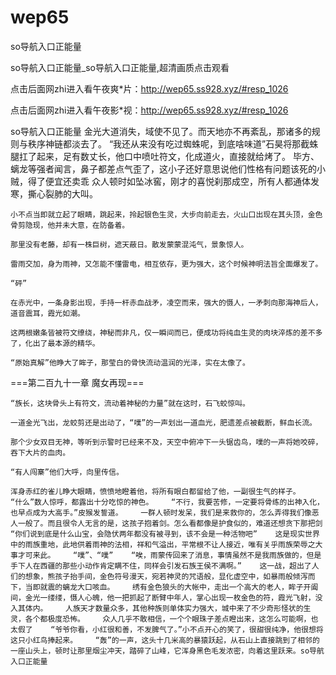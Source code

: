 # wep65
so导航入口正能量

so导航入口正能量_so导航入口正能量,超清画质点击观看

点击后面网zhi进入看午夜爽*片：http://wep65.ss928.xyz/#resp_1026

点击后面网zhi进入看午夜影*视：http://wep65.ss928.xyz/#resp_1026

so导航入口正能量    金光大道消失，域使不见了。而天地亦不再紊乱，那诸多的规则与秩序神链都淡去了。    “我还从来没有吃过蜘蛛呢，到底啥味道”石昊将那截蛛腿扛了起来，足有数丈长，他口中喷吐符文，化成道火，直接就给烤了。    毕方、螭龙等强者闻言，鼻子都差点气歪了，这小子还好意思说他们性格有问题该死的小贼，得了便宜还卖乖    众人顿时如坠冰窖，刚才的喜悦刹那成空，所有人都通体发寒，撕心裂肺的大叫。

    小不点当即就立起了眼睛，跳起来，拎起银色生灵，大步向前走去，火山口出现在其头顶，金色骨剪隐现，他并未大意，在防备着。

    那里没有老藤，却有一株巨树，遮天蔽日。散发蒙蒙混沌气，景象惊人。

    雷雨交加，身为雨神，又怎能不懂雷电，相互依存，更为强大，这个时候神明法旨全面爆发了。

    “砰”

    在赤光中，一条身影出现，手持一杆赤血战矛，凌空而来，强大的慑人，一矛刺向那海神后人，道音震耳，霞光如潮。

    这两根嫩条皆被符文缭绕，神秘而非凡，仅一瞬间而已，便成功将纯血生灵的肉块淬炼的差不多了，化出了最本源的精华。

    “原始真解”他睁大了眸子，那莹白的骨快流动温润的光泽，实在太像了。

===第二百九十一章 魔女再现===

    “族长，这块骨头上有符文，流动着神秘的力量”就在这时，石飞蛟惊叫。

    一道金光飞出，龙蛟剪还是出动了，“噗”的一声划出一道血光，肥遗差点被截断，鲜血长流。

    那个少女双目无神，等听到示警时已经来不及，天空中俯冲下一头锯齿鸟，噗的一声将她咬碎，吞下大片的血肉。

    “有人闯寨”他们大呼，向里传信。

    浑身赤红的雀儿睁大眼睛，愤愤地瞪着他，将所有眼白都留给了他，一副很生气的样子。    “什么”数人惊呼，都露出十分吃惊的神色。    “不行，我要苦修，一定要将骨练的出神入化，也早点成为大高手。”皮猴发誓道。    一群人顿时发呆，我们是来救你的，怎么弄得我们像恶人一般了。而且很令人无言的是，这孩子抱着剑。怎么看都像是护食似的，难道还想贪下那把剑    “你们说到底是什么山宝，会隐伏两年都没有被寻到，该不会是一种活物吧”    这是现实世界中的雨族重地，此地供着雨神的法相，祥和气溢出，平常根不让人接近，唯有关乎雨族荣辱之大事才可来此。    “噗”、“噗”    “唉，雨蒙传回来了消息，事情虽然不是我雨族做的，但是手下人在西疆的那些小动作肯定瞒不住，同样会引发石族王侯不满啊。”    这一战，超出了人们的想象，熊孩子抬手间，金色符号漫天，宛若神灵的咒语般，显化虚空中，如暴雨般倾泻而下，当即就震的螭龙大口咳血。    绣有金色狼头的大帐中，走出一个高大的老人，眸子开阖间，金光一缕缕，慑人心魄，他一把抓起了断臂中年人，掌心出现一枚金色的符，霞光飞射，没入其体内。    人族天才数量众多，其他种族则单体实力强大，城中来了不少奇形怪状的生灵，各个都极度恐怖。    众人几乎不敢相信，一个个眼珠子差点瞪出来，这怎么可能啊，也太假了    “爷爷你看，小红很和善，不发脾气了。”小不点开心的笑了，很甜很纯净，他很想将这只小红鸟捧起来。    “轰”的一声，这头十几米高的暴猿跃起，从石山上直接跳到了相邻的一座山头上，顿时让那里烟尘冲天，踏碎了山峰，它浑身黑色毛发浓密，向着这里跃来。so导航入口正能量
